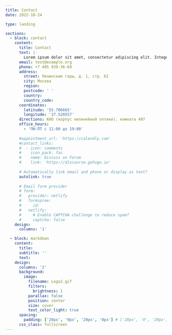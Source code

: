 ```yaml
---
title: Contact
date: 2022-10-24

type: landing

sections:
  - block: contact
    content:
      title: Contact
      text: |-
        Lorem ipsum dolor sit amet, consectetur adipiscing elit. Integer tempus augue non tempor egestas. Proin nisl nunc, dignissim in accumsan dapibus, auctor ullamcorper neque. Quisque at elit felis. Vestibulum ante ipsum primis in faucibus orci luctus et ultrices posuere cubilia curae; Aenean eget elementum odio. Cras interdum eget risus sit amet aliquet. In volutpat, nisl ut fringilla dignissim, arcu nisl suscipit ante, at accumsan sapien nisl eu eros.
      email: test@example.org
      phone: +7 495 939-36-69
      address:
        street: Ленинские горы, д. 1, стр. 62
        city: Москва
        region: 
        postcode: ' '
        country: 
        country_code: 
      coordinates:
        latitude: '55.706665'
        longitude: '37.520557'
      directions: КНО (корпус нелинейной оптики), комната 407
      office_hours:
        - 'ПН-ПТ с 11:00 до 19:00'
        
      #appointment_url: 'https://calendly.com'
      #contact_links:
      #  - icon: comments
      #    icon_pack: fas
      #    name: Discuss on Forum
      #    link: 'https://discourse.gohugo.io'
    
      # Automatically link email and phone or display as text?
      autolink: true
    
      # Email form provider
      # form:
      #   provider: netlify
      #   formspree:
      #     id:
      #   netlify:
      #     # Enable CAPTCHA challenge to reduce spam?
      #     captcha: false
    design:
      columns: '1'

  - block: markdown
    content:
      title:
      subtitle: ''
      text:
    design:
      columns: '2'
      background:
        image: 
          filename: Logo2.gif
          filters:
            brightness: 1
          parallax: false
          position: center
          size: cover
          text_color_light: true
      spacing:
        padding: ['20px', '0px', '20px', '0px'] # ['20px', '0', '20px', '0']
      css_class: fullscreen
---
```

